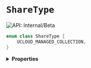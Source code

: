 # `ShareType`


![API: Internal/Beta](https://img.shields.io/static/v1?label=API&message=Internal/Beta&color=red&style=flat-square)



```kotlin
enum class ShareType {
    UCLOUD_MANAGED_COLLECTION,
}
```

<details>
<summary>
<b>Properties</b>
</summary>

<details>
<summary>
<code>UCLOUD_MANAGED_COLLECTION</code>
</summary>





</details>



</details>

